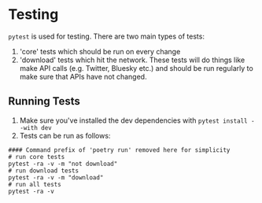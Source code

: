 # Testing

`pytest` is used for testing. There are two main types of tests:

1. 'core' tests which should be run on every change
2. 'download' tests which hit the network. These tests will do things like make API calls (e.g. Twitter, Bluesky etc.) and should be run regularly to make sure that APIs have not changed.


## Running Tests 

1. Make sure you've installed the dev dependencies with `pytest install --with dev`
2. Tests can be run as follows:
```
#### Command prefix of 'poetry run' removed here for simplicity
# run core tests
pytest -ra -v -m "not download"
# run download tests
pytest -ra -v -m "download"
# run all tests
pytest -ra -v
```